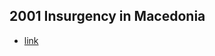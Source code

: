 ## 2001 Insurgency in Macedonia
- [link](https://en.wikipedia.org/wiki/2001_insurgency_in_Macedonia)